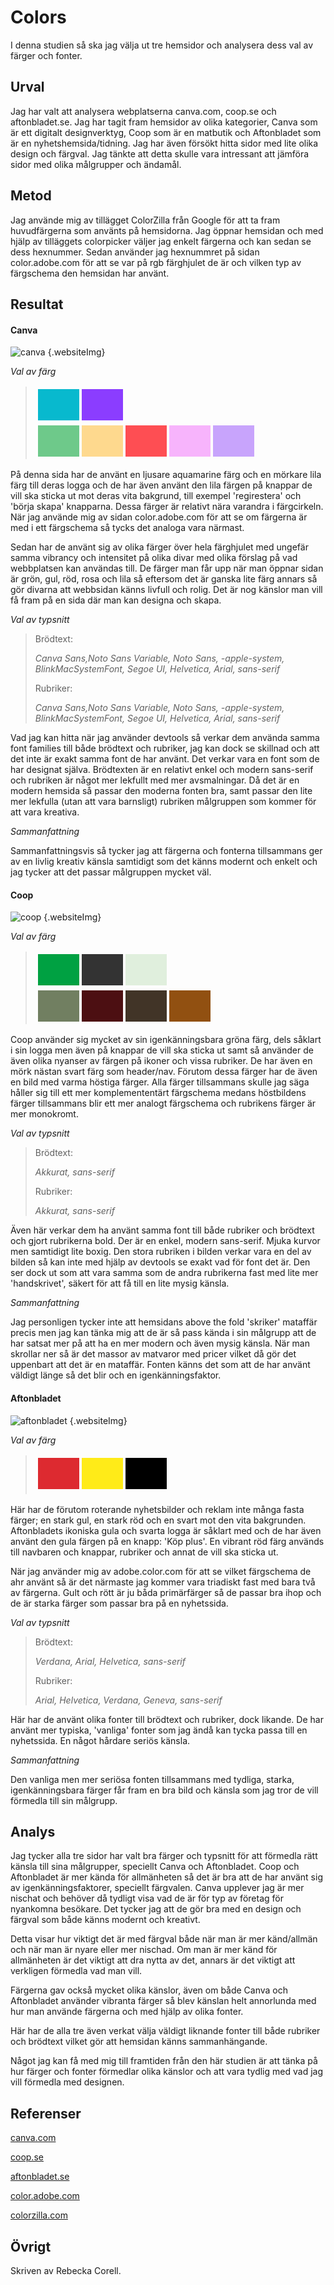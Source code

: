 Colors
=======================

I denna studien så ska jag välja ut tre hemsidor och analysera dess val av färger och fonter.

Urval
-----------------------

Jag har valt att analysera webplatserna canva.com, coop.se och aftonbladet.se. Jag har tagit fram hemsidor av olika kategorier, Canva som är ett digitalt designverktyg, Coop som är en matbutik och Aftonbladet som är en nyhetshemsida/tidning. Jag har även försökt hitta sidor med lite olika design och färgval. Jag tänkte att detta skulle vara intressant att jämföra sidor med olika målgrupper och ändamål.

Metod
-----------------------

Jag använde mig av tillägget ColorZilla från Google för att ta fram huvudfärgerna som använts på hemsidorna. Jag öppnar hemsidan och med hjälp av tilläggets colorpicker väljer jag enkelt färgerna och kan sedan se dess hexnummer. Sedan använder jag hexnummret på sidan color.adobe.com för att se var på rgb färghjulet de är och vilken typ av färgschema den hemsidan har använt.

Resultat
-----------------------

#### Canva

![canva](../image/colors-analysis/canva-example.png "Canva") {.websiteImg}

_Val av färg_

> <table style="border-spacing: 4px; border-collapse: separate">
> <tr>
> <td style="height: 50px; width: 50px; background-color: #08b9ce">
> <td style="height: 50px; width: 50px; background-color: #8b3dff">
> <tr>
> </tr>
> <td style="height: 50px; width: 50px; background-color: #6ec98a">
> <td style="height: 50px; width: 50px; background-color: #fed98e">
> <td style="height: 50px; width: 50px; background-color: #fe4e53">
> <td style="height: 50px; width: 50px; background-color: #f7b4fc">
> <td style="height: 50px; width: 50px; background-color: #c8a4fc">
> </tr>
> </table>

På denna sida har de använt en ljusare aquamarine färg och en mörkare lila färg till deras logga och de har även använt den lila färgen på knappar de vill ska sticka ut mot deras vita bakgrund, till exempel 'regirestera' och 'börja skapa' knapparna. Dessa färger är relativt nära varandra i färgcirkeln. När jag använde mig av sidan color.adobe.com för att se om färgerna är med i ett färgschema så tycks det analoga vara närmast.

Sedan har de använt sig av olika färger över hela färghjulet med ungefär samma vibrancy och intensitet på olika divar med olika förslag på vad webbplatsen kan användas till. De färger man får upp när man öppnar sidan är grön, gul, röd, rosa och lila så eftersom det är ganska lite färg annars så gör divarna att webbsidan känns livfull och rolig. Det är nog känslor man vill få fram på en sida där man kan designa och skapa.

_Val av typsnitt_

> Brödtext:
>
> _Canva Sans,Noto Sans Variable, Noto Sans, -apple-system, BlinkMacSystemFont, Segoe UI, Helvetica, Arial, sans-serif_
>
> Rubriker:
>
> _Canva Sans,Noto Sans Variable, Noto Sans, -apple-system, BlinkMacSystemFont, Segoe UI, Helvetica, Arial, sans-serif_

Vad jag kan hitta när jag använder devtools så verkar dem använda samma font families till både brödtext och rubriker, jag kan dock se skillnad och att det inte är exakt samma font de har använt. Det verkar vara en font som de har designat själva. Brödtexten är en relativt enkel och modern sans-serif och rubriken är något mer lekfullt med mer avsmalningar. Då det är en modern hemsida så passar den moderna fonten bra, samt passar den lite mer lekfulla (utan att vara barnsligt) rubriken målgruppen som kommer för att vara kreativa. 

_Sammanfattning_

Sammanfattningsvis så tycker jag att färgerna och fonterna tillsammans ger av en livlig kreativ känsla samtidigt som det känns modernt och enkelt och jag tycker att det passar målgruppen mycket väl.



#### Coop

![coop](../image/colors-analysis/coop-example.png "Coop") {.websiteImg}

_Val av färg_

> <table style="border-spacing: 4px; border-collapse: separate">
> <tr>
> <td style="height: 50px; width: 50px; background-color: #00a142">
> <td style="height: 50px; width: 50px; background-color: #333333">
> <td style="height: 50px; width: 50px; background-color: #e0efdd">
> <tr>
> </tr>
> <td style="height: 50px; width: 50px; background-color: #717f61">
> <td style="height: 50px; width: 50px; background-color: #4c0f12">
> <td style="height: 50px; width: 50px; background-color: #413427">
> <td style="height: 50px; width: 50px; background-color: #915011">
> </tr>
> </table>

Coop använder sig mycket av sin igenkänningsbara gröna färg, dels såklart i sin logga men även på knappar de vill ska sticka ut samt så använder de även olika nyanser av färgen på ikoner och vissa rubriker. De har även en mörk nästan svart färg som header/nav. Förutom dessa färger har de även en bild med varma höstiga färger. Alla färger tillsammans skulle jag säga håller sig till ett mer komplemententärt färgschema medans höstbildens färger tillsammans blir ett mer analogt färgschema och rubrikens färger är mer monokromt.

_Val av typsnitt_

> Brödtext:
>
> _Akkurat, sans-serif_
>
> Rubriker:
>
> _Akkurat, sans-serif_

Även här verkar dem ha använt samma font till både rubriker och brödtext och gjort rubrikerna bold. Der är en enkel, modern sans-serif. Mjuka kurvor men samtidigt lite boxig. Den stora rubriken i bilden verkar vara en del av bilden så kan inte med hjälp av devtools se exakt vad för font det är. Den ser dock ut som att vara samma som de andra rubrikerna fast med lite mer 'handskrivet', säkert för att få till en lite mysig känsla.


_Sammanfattning_

Jag personligen tycker inte att hemsidans above the fold 'skriker' mataffär precis men jag kan tänka mig att de är så pass kända i sin målgrupp att de har satsat mer på att ha en mer modern och även mysig känsla. När man skrollar ner så är det massor av matvaror med pricer vilket då gör det uppenbart att det är en mataffär. Fonten känns det som att de har använt väldigt länge så det blir och en igenkänningsfaktor.


#### Aftonbladet

![aftonbladet](../image/colors-analysis/aftonbladet-example.png "Aftonbladet") {.websiteImg}

_Val av färg_

> <table style="border-spacing: 4px; border-collapse: separate">
> <tr>
> <td style="height: 50px; width: 50px; background-color: #dd2a30">
> <td style="height: 50px; width: 50px; background-color: #ffeb18">
> <td style="height: 50px; width: 50px; background-color: #000000">
> <tr>
> </table>

Här har de förutom roterande nyhetsbilder och reklam inte många fasta färger; en stark gul, en stark röd och en svart mot den vita bakgrunden. Aftonbladets ikoniska gula och svarta logga är såklart med och de har även använt den gula färgen på en knapp: 'Köp plus'. En vibrant röd färg används till navbaren och knappar, rubriker och annat de vill ska sticka ut.

När jag använder mig av adobe.color.com för att se vilket färgschema de ahr använt så är det närmaste jag kommer vara triadiskt fast med bara två av färgerna. Gult och rött är ju båda primärfärger så de passar bra ihop och de är starka färger som passar bra på en nyhetssida.


_Val av typsnitt_

> Brödtext:
>
> _Verdana, Arial, Helvetica, sans-serif_
>
> Rubriker:
>
> _Arial, Helvetica, Verdana, Geneva, sans-serif_

Här har de använt olika fonter till brödtext och rubriker, dock likande. De har använt mer typiska, 'vanliga' fonter som jag ändå kan tycka passa till en nyhetssida. En något hårdare seriös känsla.

_Sammanfattning_

Den vanliga men mer seriösa fonten tillsammans med tydliga, starka, igenkänningsbara färger får fram en bra bild och känsla som jag tror de vill förmedla till sin målgrupp.

Analys
-----------------------

Jag tycker alla tre sidor har valt bra färger och typsnitt för att förmedla rätt känsla till sina målgrupper, speciellt Canva och Aftonbladet. Coop och Aftonbladet är mer kända för allmänheten så det är bra att de har använt sig av igenkänningsfaktorer, speciellt färgvalen. Canva upplever jag är mer nischat och behöver då tydligt visa vad de är för typ av företag för nyankomna besökare. Det tycker jag att de gör bra med en design och färgval som både känns modernt och kreativt.

Detta visar hur viktigt det är med färgval både när man är mer känd/allmän och när man är nyare eller mer nischad. Om man är mer känd för allmänheten är det viktigt att dra nytta av det, annars är det viktigt att verkligen förmedla vad man vill. 

Färgerna gav också mycket olika känslor, även om både Canva och Aftonbladet använder vibranta färger så blev känslan helt annorlunda med hur man använde färgerna och med hjälp av olika fonter.

Här har de alla tre även verkat välja väldigt liknande fonter till både rubriker och brödtext vilket gör att hemsidan känns sammanhängande.

Något jag kan få med mig till framtiden från den här studien är att tänka på hur färger och fonter förmedlar olika känslor och att vara tydlig med vad jag vill förmedla med designen.

Referenser
-----------------------

[canva.com](https://canva.com)

[coop.se](https://coop.se)

[aftonbladet.se](https://aftonbladet.se)

[color.adobe.com](https://color.adobe.com/)

[colorzilla.com](https://www.colorzilla.com/)


Övrigt
-----------------------

Skriven av Rebecka Corell.